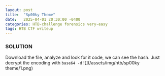 ```yaml
---
layout: post
title:  "Sp00ky Theme"
date:   2025-04-01 20:30:00 -0400
categories: HTB-challenge forensics very-easy
tags: HTB CTF writeup 
---
```


### SOLUTION

Download the file, analyze and look for it code, we can see the hash. Just decrypt the encoding with `base64 -d`
![](/assets/img/htb/sp00ky theme/1.png)

